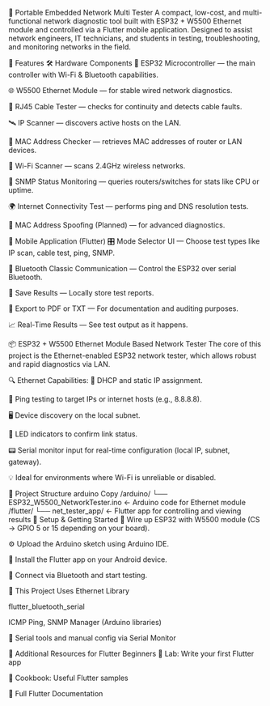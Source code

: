 📡 Portable Embedded Network Multi Tester
A compact, low-cost, and multi-functional network diagnostic tool built with ESP32 + W5500 Ethernet module and controlled via a Flutter mobile application.
Designed to assist network engineers, IT technicians, and students in testing, troubleshooting, and monitoring networks in the field.

🚀 Features
🛠️ Hardware Components
🧠 ESP32 Microcontroller — the main controller with Wi-Fi & Bluetooth capabilities.

🌐 W5500 Ethernet Module — for stable wired network diagnostics.

🔌 RJ45 Cable Tester — checks for continuity and detects cable faults.

🛰 IP Scanner — discovers active hosts on the LAN.

🧾 MAC Address Checker — retrieves MAC addresses of router or LAN devices.

📶 Wi-Fi Scanner — scans 2.4GHz wireless networks.

🧠 SNMP Status Monitoring — queries routers/switches for stats like CPU or uptime.

🌍 Internet Connectivity Test — performs ping and DNS resolution tests.

🔧 MAC Address Spoofing (Planned) — for advanced diagnostics.

📲 Mobile Application (Flutter)
🎛️ Mode Selector UI — Choose test types like IP scan, cable test, ping, SNMP.

📡 Bluetooth Classic Communication — Control the ESP32 over serial Bluetooth.

🧾 Save Results — Locally store test reports.

🧾 Export to PDF or TXT — For documentation and auditing purposes.

📈 Real-Time Results — See test output as it happens.

📦 ESP32 + W5500 Ethernet Module Based Network Tester
The core of this project is the Ethernet-enabled ESP32 network tester, which allows robust and rapid diagnostics via LAN.

🔍 Ethernet Capabilities:
🔧 DHCP and static IP assignment.

🔁 Ping testing to target IPs or internet hosts (e.g., 8.8.8.8).

🖥️ Device discovery on the local subnet.

🚦 LED indicators to confirm link status.

📟 Serial monitor input for real-time configuration (local IP, subnet, gateway).

💡 Ideal for environments where Wi-Fi is unreliable or disabled.

📁 Project Structure
arduino
Copy
/arduino/
   └── ESP32_W5500_NetworkTester.ino   ← Arduino code for Ethernet module
/flutter/
   └── net_tester_app/                 ← Flutter app for controlling and viewing results
🧰 Setup & Getting Started
🔌 Wire up ESP32 with W5500 module (CS → GPIO 5 or 15 depending on your board).

⚙️ Upload the Arduino sketch using Arduino IDE.

📲 Install the Flutter app on your Android device.

📡 Connect via Bluetooth and start testing.

🧪 This Project Uses
Ethernet Library

flutter_bluetooth_serial

ICMP Ping, SNMP Manager (Arduino libraries)

🧰 Serial tools and manual config via Serial Monitor

📎 Additional Resources for Flutter Beginners
🧪 Lab: Write your first Flutter app

🍳 Cookbook: Useful Flutter samples

📘 Full Flutter Documentation

